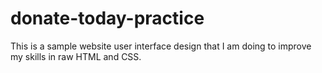 # donate-today-practice
This is a sample website user interface design that I am doing to improve my skills in raw HTML and CSS.
